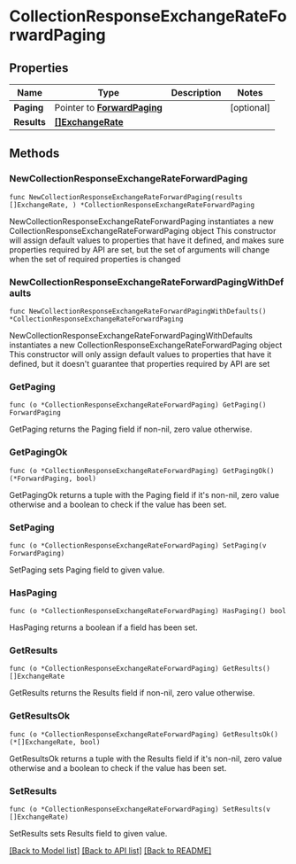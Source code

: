 # CollectionResponseExchangeRateForwardPaging

## Properties

Name | Type | Description | Notes
------------ | ------------- | ------------- | -------------
**Paging** | Pointer to [**ForwardPaging**](ForwardPaging.md) |  | [optional] 
**Results** | [**[]ExchangeRate**](ExchangeRate.md) |  | 

## Methods

### NewCollectionResponseExchangeRateForwardPaging

`func NewCollectionResponseExchangeRateForwardPaging(results []ExchangeRate, ) *CollectionResponseExchangeRateForwardPaging`

NewCollectionResponseExchangeRateForwardPaging instantiates a new CollectionResponseExchangeRateForwardPaging object
This constructor will assign default values to properties that have it defined,
and makes sure properties required by API are set, but the set of arguments
will change when the set of required properties is changed

### NewCollectionResponseExchangeRateForwardPagingWithDefaults

`func NewCollectionResponseExchangeRateForwardPagingWithDefaults() *CollectionResponseExchangeRateForwardPaging`

NewCollectionResponseExchangeRateForwardPagingWithDefaults instantiates a new CollectionResponseExchangeRateForwardPaging object
This constructor will only assign default values to properties that have it defined,
but it doesn't guarantee that properties required by API are set

### GetPaging

`func (o *CollectionResponseExchangeRateForwardPaging) GetPaging() ForwardPaging`

GetPaging returns the Paging field if non-nil, zero value otherwise.

### GetPagingOk

`func (o *CollectionResponseExchangeRateForwardPaging) GetPagingOk() (*ForwardPaging, bool)`

GetPagingOk returns a tuple with the Paging field if it's non-nil, zero value otherwise
and a boolean to check if the value has been set.

### SetPaging

`func (o *CollectionResponseExchangeRateForwardPaging) SetPaging(v ForwardPaging)`

SetPaging sets Paging field to given value.

### HasPaging

`func (o *CollectionResponseExchangeRateForwardPaging) HasPaging() bool`

HasPaging returns a boolean if a field has been set.

### GetResults

`func (o *CollectionResponseExchangeRateForwardPaging) GetResults() []ExchangeRate`

GetResults returns the Results field if non-nil, zero value otherwise.

### GetResultsOk

`func (o *CollectionResponseExchangeRateForwardPaging) GetResultsOk() (*[]ExchangeRate, bool)`

GetResultsOk returns a tuple with the Results field if it's non-nil, zero value otherwise
and a boolean to check if the value has been set.

### SetResults

`func (o *CollectionResponseExchangeRateForwardPaging) SetResults(v []ExchangeRate)`

SetResults sets Results field to given value.



[[Back to Model list]](../README.md#documentation-for-models) [[Back to API list]](../README.md#documentation-for-api-endpoints) [[Back to README]](../README.md)


